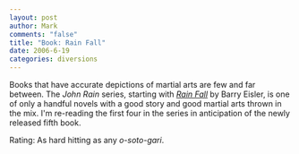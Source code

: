 ```yaml
--- 
layout: post
author: Mark
comments: "false"
title: "Book: Rain Fall"
date: 2006-6-19
categories: diversions
---
```

Books that have accurate depictions of martial arts are few and far between. The <i>John Rain</i> series, starting with <i><a href="http://www.amazon.com/gp/product/045120915X/sr=1-1/qid=1150763718/ref=pd_bbs_1/102-2628588-9950523?%5Fencoding=UTF8&s=books" title="Rain Fall">Rain Fall</a></i> by Barry Eisler, is one of only a handful novels with a good story and good martial arts thrown in the mix. I'm re-reading the first four in the series in anticipation of the newly released fifth book.

Rating: As hard hitting as any <i>o-soto-gari</i>.
